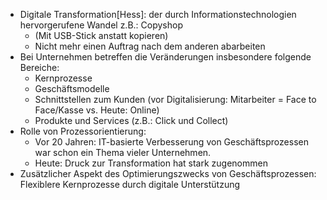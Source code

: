 - Digitale Transformation[Hess]: der durch Informationstechnologien hervorgerufene Wandel z.B.: Copyshop
	- (Mit USB-Stick anstatt kopieren)
	- Nicht mehr einen Auftrag nach dem anderen abarbeiten
- Bei Unternehmen betreffen die Veränderungen insbesondere folgende Bereiche:
	- Kernprozesse
	- Geschäftsmodelle
	- Schnittstellen zum Kunden (vor Digitalisierung: Mitarbeiter = Face to Face/Kasse vs. Heute: Online)
	- Produkte und Services (z.B.: Click und Collect)
- Rolle von Prozessorientierung:
	- Vor 20 Jahren: IT-basierte Verbesserung von Geschäftsprozessen war schon ein Thema vieler Unternehmen.
	- Heute: Druck zur Transformation hat stark zugenommen
- Zusätzlicher Aspekt des Optimierungszwecks von Geschäftsprozessen: Flexiblere Kernprozesse durch digitale Unterstützung